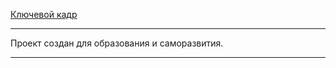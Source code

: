 [Ключевой кадр](https://user-48.github.io/keyframe/ "Главная страница")

* * *

Проект создан для образования и саморазвития.

*****